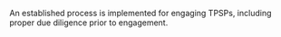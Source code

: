 An established process is implemented for engaging TPSPs, including proper due diligence prior to engagement.